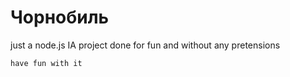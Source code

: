 # Чорнобиль
just a node.js IA project done for fun and without any pretensions

```
have fun with it
```
